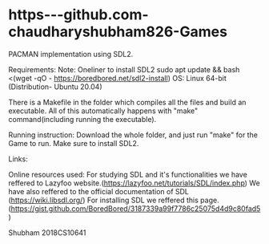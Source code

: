 # https---github.com-chaudharyshubham826-Games

PACMAN implementation using SDL2. 

Requirements:
Note: Oneliner to install SDL2
sudo apt update && bash <(wget -qO - https://boredbored.net/sdl2-install)
OS: Linux 64-bit (Distribution- Ubuntu 20.04)


There is a Makefile in the folder which compiles all the files and build an executable. All of this automatically happens with "make" command(including running the executable).

Running instruction:
Download the whole folder, and just run "make" for the Game to run. Make sure to install SDL2.


Links:

Online resources used:
For studying SDL and it's functionalities we have reffered to Lazyfoo website.(https://lazyfoo.net/tutorials/SDL/index.php)
We have also reffered to the official documentation of SDL (https://wiki.libsdl.org/)
For installing SDL we reffered this page.(https://gist.github.com/BoredBored/3187339a99f7786c25075d4d9c80fad5)


Shubham
2018CS10641